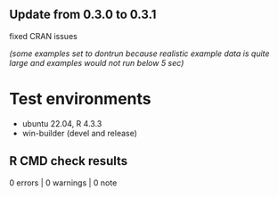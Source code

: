 ## Update from 0.3.0 to 0.3.1

fixed CRAN issues

*(some examples set to dontrun because realistic example data is quite large and
examples would not run below 5 sec)*

# Test environments
* ubuntu 22.04, R 4.3.3
* win-builder (devel and release)

## R CMD check results

0 errors | 0 warnings | 0 note

